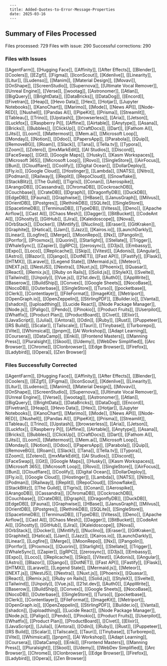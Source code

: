 
      ---
      title: Added-Quotes-to-Error-Message-Properties
      date: 2025-03-16
      ---
## Summary of Files Processed
Files processed: 729
Files with issue: 290
Successful corrections: 290

### Files with Issues
[[AgentFarm]], [[Hugging Face]], [[Affinity]], [[After Effects]], [[Blender]], [[Coolers]], [[EZgf]], [[Figma]], [[IconScout]], [[Kdenlive]], [[Linearity]], [[Litur]], [[Ludenso]], [[Manim]], [[Material Design]], [[Movavi]], [[OnShape]], [[ScreenStudio]], [[Supernova]], [[Ultimate Vocal Remover]], [[Unreal Engine]], [[Verse]], [[wootag]], [[Astronomer]], [[Atlan]], [[BigQuery]], [[BrightData]], [[DataBricks]], [[DataDog]], [[Encord]], [[Fivetran]], [[Heap]], [[Hevo Data]], [[Hex]], [[Hotjar]], [[Jupyter Notebooks]], [[KanoChart]], [[Marimo]], [[Mode]], [[News API]], [[Node-RED]], [[Nushell]], [[Pandas AI]], [[PipeKit]], [[Prisma]], [[Streamlit]], [[Tableau]], [[Trino]], [[Upstash]], [[browserless]], [[Aria]], [[Jetson]], [[Luckfox]], [[Raspberry Pi]], [[Affine]], [[Airtable]], [[Anytype]], [[Asana]], [[Bricks]], [[Bubbles]], [[ClickUp]], [[CraftDocs]], [[Dart]], [[Fathom AI]], [[Jitsi]], [[Loom]], [[Mattermost]], [[Mem.ai]], [[Microsoft Loop]], [[Monday]], [[Notion]], [[Odoo]], [[PapersApp]], [[Parabola]], [[Quip]], [[RemoveBG]], [[Roam]], [[Slack]], [[Tana]], [[Tella.tv]], [[Typora]], [[Zoom]], [[Zotero]], [[mxMarkEdit]], [[AI Studios]], [[Discord]], [[FaceSwap]], [[Git]], [[Google Maps]], [[Husky]], [[Kasm Workspaces]], [[Microsoft 365]], [[Microsoft Loop]], [[Rovo]], [[SingleStore]], [[AirFocus]], [[Bun]], [[Cloudflare]], [[Coolify]], [[Digital Ocean]], [[DollarDeploy]], [[Fly.io]], [[Google Cloud]], [[Hostinger]], [[Lambda]], [[NATS]], [[Nitro]], [[Podman]], [[Railway]], [[Replit]], [[RepoCloud]], [[Snowflake]], [[StackBlitz]], [[The Guild]], [[Tigris]], [[Conan]], [[Aerospike]], [[ArangoDB]], [[Cassandra]], [[ChromaDB]], [[CockroachDB]], [[Couchbase]], [[CrateDB]], [[Dgraph]], [[DragonflyDB]], [[DuckDB]], [[EdgeDB]], [[Fauna]], [[Graphwise]], [[HBase]], [[JanusGraph]], [[Milvus]], [[OrientDB]], [[Postgres]], [[RethinkDB]], [[SQLite]], [[SingleStore]], [[SpacetimeDB]], [[TerminusDB]], [[TypeDB]], [[Vitess]], [[Deno]], [[Apache Airflow]], [[Cast AI]], [[Chaos Mesh]], [[Dagger]], [[BitBucket]], [[CodeAnt AI]], [[Ghostty]], [[GitHub]], [[Jira]], [[Kaleidoscope]], [[Nova]], [[OrbStack]], [[Docker]], [[Mintlify]], [[Nuclino]], [[Eraser]], [[GitKraken]], [[Graphite]], [[Hatica]], [[Jam]], [[Jazz]], [[Kairos.io]], [[LaunchDarkly]], [[Linear]], [[Logfire]], [[Merge]], [[MoonRepo]], [[Nx]], [[Pangolin]], [[Porrfor]], [[Proxmox]], [[Quorini]], [[Starlight]], [[Stellate]], [[Trigger]], [[WhaleSync]], [[Zapier]], [[gRPC]], [[zerosync]], [[D3js]], [[Embassy]], [[Expo]], [[Loco]], [[Replicache]], [[Skip]], [[Vitest]], [[Adonis]], [[Angular]], [[Astro]], [[Blazor]], [[Django]], [[DotNET]], [[Fast API]], [[Fastify]], [[Flask]], [[HTMX]], [[Laravel]], [[Legend State]], [[Mermaid.js]], [[Meteor]], [[NEXT.js]], [[NestJS]], [[Nextra]], [[Nuxt.js]], [[Phoenix]], [[Quasar]], [[React]], [[Remix.js]], [[Ruby on Rails]], [[Solid.js]], [[StyleX]], [[Svelte]], [[Tailwind]], [[Unpoly]], [[Vue.js]], [[21st.dev]], [[Auth0]], [[AppWrite]], [[Baserow]], [[BuildShip]], [[Convex]], [[Google Sheets]], [[NocoBase]], [[NocoDB]], [[Outerbase]], [[SingleStore]], [[Turso]], [[pocketbase]], [[Clerk]], [[Contentlayer]], [[FileFormat]], [[ImageKit]], [[Metriport]], [[OpenGraph.io]], [[OpenZeppelin]], [[StirlingPDF]], [[Builder.io]], [[Vanta]], [[shadcn]], [[uploadthing]], [[Lucide React]], [[Node Package Manager]], [[Node.js]], [[Paligo]], [[Pendo]], [[Pinokio]], [[Product Fruits]], [[Userpilot]], [[Whatfix]], [[Product Plan]], [[ProductBoard]], [[Civet]], [[Elixir]], [[JavaScript]], [[Julia]], [[Antora]], [[Odin]], [[Ruby]], [[Rust]], [[Puppeteer]], [[RS Build]], [[Scalar]], [[Tailscale]], [[Tauri]], [[Tinybase]], [[Turborepo]], [[Vite]], [[Whimsical]], [[pnpm]], [[AI Workshop]], [[Adapt Learning]], [[Coursera]], [[DataCamp]], [[Enki]], [[Frontend Masters]], [[Manning Press]], [[Pluralsight]], [[Skool]], [[Udemy]], [[WebDev Simplified]], [[Arc Browser]], [[Chrome]], [[Clonbrowser]], [[Edge Browser]], [[Firefox]], [[Ladybird]], [[Opera]], [[Zen Browser]]

### Files Successfully Corrected
[[AgentFarm]], [[Hugging Face]], [[Affinity]], [[After Effects]], [[Blender]], [[Coolers]], [[EZgf]], [[Figma]], [[IconScout]], [[Kdenlive]], [[Linearity]], [[Litur]], [[Ludenso]], [[Manim]], [[Material Design]], [[Movavi]], [[OnShape]], [[ScreenStudio]], [[Supernova]], [[Ultimate Vocal Remover]], [[Unreal Engine]], [[Verse]], [[wootag]], [[Astronomer]], [[Atlan]], [[BigQuery]], [[BrightData]], [[DataBricks]], [[DataDog]], [[Encord]], [[Fivetran]], [[Heap]], [[Hevo Data]], [[Hex]], [[Hotjar]], [[Jupyter Notebooks]], [[KanoChart]], [[Marimo]], [[Mode]], [[News API]], [[Node-RED]], [[Nushell]], [[Pandas AI]], [[PipeKit]], [[Prisma]], [[Streamlit]], [[Tableau]], [[Trino]], [[Upstash]], [[browserless]], [[Aria]], [[Jetson]], [[Luckfox]], [[Raspberry Pi]], [[Affine]], [[Airtable]], [[Anytype]], [[Asana]], [[Bricks]], [[Bubbles]], [[ClickUp]], [[CraftDocs]], [[Dart]], [[Fathom AI]], [[Jitsi]], [[Loom]], [[Mattermost]], [[Mem.ai]], [[Microsoft Loop]], [[Monday]], [[Notion]], [[Odoo]], [[PapersApp]], [[Parabola]], [[Quip]], [[RemoveBG]], [[Roam]], [[Slack]], [[Tana]], [[Tella.tv]], [[Typora]], [[Zoom]], [[Zotero]], [[mxMarkEdit]], [[AI Studios]], [[Discord]], [[FaceSwap]], [[Git]], [[Google Maps]], [[Husky]], [[Kasm Workspaces]], [[Microsoft 365]], [[Microsoft Loop]], [[Rovo]], [[SingleStore]], [[AirFocus]], [[Bun]], [[Cloudflare]], [[Coolify]], [[Digital Ocean]], [[DollarDeploy]], [[Fly.io]], [[Google Cloud]], [[Hostinger]], [[Lambda]], [[NATS]], [[Nitro]], [[Podman]], [[Railway]], [[Replit]], [[RepoCloud]], [[Snowflake]], [[StackBlitz]], [[The Guild]], [[Tigris]], [[Conan]], [[Aerospike]], [[ArangoDB]], [[Cassandra]], [[ChromaDB]], [[CockroachDB]], [[Couchbase]], [[CrateDB]], [[Dgraph]], [[DragonflyDB]], [[DuckDB]], [[EdgeDB]], [[Fauna]], [[Graphwise]], [[HBase]], [[JanusGraph]], [[Milvus]], [[OrientDB]], [[Postgres]], [[RethinkDB]], [[SQLite]], [[SingleStore]], [[SpacetimeDB]], [[TerminusDB]], [[TypeDB]], [[Vitess]], [[Deno]], [[Apache Airflow]], [[Cast AI]], [[Chaos Mesh]], [[Dagger]], [[BitBucket]], [[CodeAnt AI]], [[Ghostty]], [[GitHub]], [[Jira]], [[Kaleidoscope]], [[Nova]], [[OrbStack]], [[Docker]], [[Mintlify]], [[Nuclino]], [[Eraser]], [[GitKraken]], [[Graphite]], [[Hatica]], [[Jam]], [[Jazz]], [[Kairos.io]], [[LaunchDarkly]], [[Linear]], [[Logfire]], [[Merge]], [[MoonRepo]], [[Nx]], [[Pangolin]], [[Porrfor]], [[Proxmox]], [[Quorini]], [[Starlight]], [[Stellate]], [[Trigger]], [[WhaleSync]], [[Zapier]], [[gRPC]], [[zerosync]], [[D3js]], [[Embassy]], [[Expo]], [[Loco]], [[Replicache]], [[Skip]], [[Vitest]], [[Adonis]], [[Angular]], [[Astro]], [[Blazor]], [[Django]], [[DotNET]], [[Fast API]], [[Fastify]], [[Flask]], [[HTMX]], [[Laravel]], [[Legend State]], [[Mermaid.js]], [[Meteor]], [[NEXT.js]], [[NestJS]], [[Nextra]], [[Nuxt.js]], [[Phoenix]], [[Quasar]], [[React]], [[Remix.js]], [[Ruby on Rails]], [[Solid.js]], [[StyleX]], [[Svelte]], [[Tailwind]], [[Unpoly]], [[Vue.js]], [[21st.dev]], [[Auth0]], [[AppWrite]], [[Baserow]], [[BuildShip]], [[Convex]], [[Google Sheets]], [[NocoBase]], [[NocoDB]], [[Outerbase]], [[SingleStore]], [[Turso]], [[pocketbase]], [[Clerk]], [[Contentlayer]], [[FileFormat]], [[ImageKit]], [[Metriport]], [[OpenGraph.io]], [[OpenZeppelin]], [[StirlingPDF]], [[Builder.io]], [[Vanta]], [[shadcn]], [[uploadthing]], [[Lucide React]], [[Node Package Manager]], [[Node.js]], [[Paligo]], [[Pendo]], [[Pinokio]], [[Product Fruits]], [[Userpilot]], [[Whatfix]], [[Product Plan]], [[ProductBoard]], [[Civet]], [[Elixir]], [[JavaScript]], [[Julia]], [[Antora]], [[Odin]], [[Ruby]], [[Rust]], [[Puppeteer]], [[RS Build]], [[Scalar]], [[Tailscale]], [[Tauri]], [[Tinybase]], [[Turborepo]], [[Vite]], [[Whimsical]], [[pnpm]], [[AI Workshop]], [[Adapt Learning]], [[Coursera]], [[DataCamp]], [[Enki]], [[Frontend Masters]], [[Manning Press]], [[Pluralsight]], [[Skool]], [[Udemy]], [[WebDev Simplified]], [[Arc Browser]], [[Chrome]], [[Clonbrowser]], [[Edge Browser]], [[Firefox]], [[Ladybird]], [[Opera]], [[Zen Browser]]
